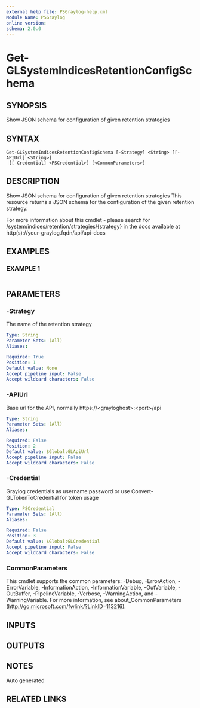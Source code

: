 ```yaml
---
external help file: PSGraylog-help.xml
Module Name: PSGraylog
online version:
schema: 2.0.0
---
```


# Get-GLSystemIndicesRetentionConfigSchema

## SYNOPSIS
Show JSON schema for configuration of given retention strategies

## SYNTAX

```
Get-GLSystemIndicesRetentionConfigSchema [-Strategy] <String> [[-APIUrl] <String>]
 [[-Credential] <PSCredential>] [<CommonParameters>]
```

## DESCRIPTION
Show JSON schema for configuration of given retention strategies
This resource returns a JSON schema for the configuration of the given retention strategy.

For more information about this cmdlet - please search for /system/indices/retention/strategies/{strategy} in the docs available at http(s)://your-graylog.fqdn/api/api-docs

## EXAMPLES

### EXAMPLE 1
```

```

## PARAMETERS

### -Strategy
The name of the retention strategy

```yaml
Type: String
Parameter Sets: (All)
Aliases:

Required: True
Position: 1
Default value: None
Accept pipeline input: False
Accept wildcard characters: False
```

### -APIUrl
Base url for the API, normally https://\<grayloghost\>:\<port\>/api

```yaml
Type: String
Parameter Sets: (All)
Aliases:

Required: False
Position: 2
Default value: $Global:GLApiUrl
Accept pipeline input: False
Accept wildcard characters: False
```

### -Credential
Graylog credentials as username:password or use Convert-GLTokenToCredential for token usage

```yaml
Type: PSCredential
Parameter Sets: (All)
Aliases:

Required: False
Position: 3
Default value: $Global:GLCredential
Accept pipeline input: False
Accept wildcard characters: False
```

### CommonParameters
This cmdlet supports the common parameters: -Debug, -ErrorAction, -ErrorVariable, -InformationAction, -InformationVariable, -OutVariable, -OutBuffer, -PipelineVariable, -Verbose, -WarningAction, and -WarningVariable.
For more information, see about_CommonParameters (http://go.microsoft.com/fwlink/?LinkID=113216).

## INPUTS

## OUTPUTS

## NOTES
Auto generated

## RELATED LINKS
